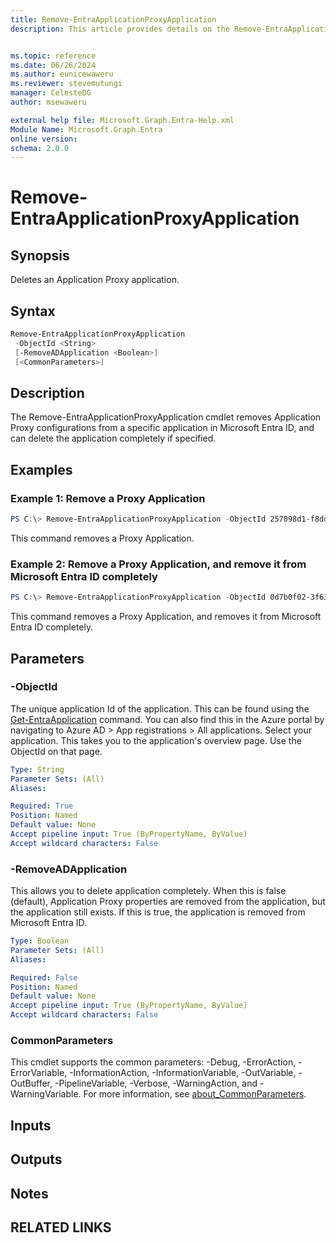 ```yaml
---
title: Remove-EntraApplicationProxyApplication
description: This article provides details on the Remove-EntraApplicationProxyApplication command.


ms.topic: reference
ms.date: 06/26/2024
ms.author: eunicewaweru
ms.reviewer: stevemutungi
manager: CelesteDG
author: msewaweru

external help file: Microsoft.Graph.Entra-Help.xml
Module Name: Microsoft.Graph.Entra
online version:
schema: 2.0.0
---
```


# Remove-EntraApplicationProxyApplication

## Synopsis
Deletes an Application Proxy application.

## Syntax

```powershell
Remove-EntraApplicationProxyApplication 
 -ObjectId <String> 
 [-RemoveADApplication <Boolean>]
 [<CommonParameters>]
```

## Description
The Remove-EntraApplicationProxyApplication cmdlet removes Application Proxy configurations from a specific application in Microsoft Entra ID, and can delete the application completely if specified.

## Examples

### Example 1: Remove a Proxy Application
```powershell
PS C:\> Remove-EntraApplicationProxyApplication -ObjectId 257098d1-f8dd-4efb-88a2-1c92d3654f10
```

This command removes a Proxy Application.

### Example 2: Remove a Proxy Application, and remove it from Microsoft Entra ID completely
```powershell
PS C:\> Remove-EntraApplicationProxyApplication -ObjectId 0d7b0f02-3f63-414d-8d20-4b8bd0291e42 -RemoveADApplication $true
```

This command removes a Proxy Application, and removes it from Microsoft Entra ID completely.

## Parameters

### -ObjectId
The unique application Id of the application.
This can be found using the [Get-EntraApplication](./Get-EntraApplication.md) command.
You can also find this in the Azure portal by navigating to Azure AD > App registrations > All applications. Select your application. This takes you to the application's overview page. Use the ObjectId on that page.

```yaml
Type: String
Parameter Sets: (All)
Aliases:

Required: True
Position: Named
Default value: None
Accept pipeline input: True (ByPropertyName, ByValue)
Accept wildcard characters: False
```

### -RemoveADApplication
This allows you to delete application completely.
When this is false (default), Application Proxy properties are removed from the application, but the application still exists.
If this is true, the application is removed from Microsoft Entra ID.

```yaml
Type: Boolean
Parameter Sets: (All)
Aliases:

Required: False
Position: Named
Default value: None
Accept pipeline input: True (ByPropertyName, ByValue)
Accept wildcard characters: False
```

### CommonParameters
This cmdlet supports the common parameters: -Debug, -ErrorAction, -ErrorVariable, -InformationAction, -InformationVariable, -OutVariable, -OutBuffer, -PipelineVariable, -Verbose, -WarningAction, and -WarningVariable. For more information, see [about_CommonParameters](https://go.microsoft.com/fwlink/?LinkID=113216).

## Inputs

## Outputs

## Notes

## RELATED LINKS